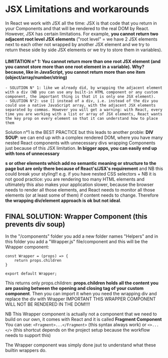 # JSX Limitations and workarounds

In React we work with JSX all the time: JSX is that code that you return in your Components and that will be rendered to the real DOM by React. However, JSX has certain limitations.
For example, **you cannot return two adjacent root level JSX elements** ("root level" = we have 2 JSX elements next to each other not wrapped by another JSX element and we try to return these side by side JSX elements or we try to store them in variables).

#### LIMITATION n° 1: You cannot return more than one root JSX element (and you cannot store more than one root element in a variable). Why? because, like in JavaScript, you cannot return more than one item (object/array/number/string)
    - SOLUTION N° 1: like we already did, by wrapping the adjacent element with a div (NB you can use any built-in HTML component or any custom component, the important thing is that it is only one JSX element).
    - SOLUTION N°2: use [] instead of a div, i.e. instead of the div you could use a native JavaScript array, with the adjacent JSX elements separated by commas. However you will get a warning: with React, every time you are working with a list or array of JSX elements, React wants the key prop on every element so that it can understand how to place them

Solution n°1 is the BEST PRACTICE but this leads to another proble: **DIV SOUP**: we can end up with a complex rendered DOM, where you have many nested React components with unnecessary divs wrapping Components just because of this JSX limitation. **In bigger apps, you can easily end up with tons of unnecessary <div>s or other elements which add no semantic meaning or structure to the page but are only there because of React's/JSX's requirement** and NB this could break your styling!! e.g. if you have nested CSS selectors + NB it is not good practice: you are rendering too many HTML elements and ultimately this also makes your application slower, because the browser needs to render all those elements, and React needs to monitor all those elements (or at least some of them) if content needs to change. Therefore **the wrapping div/element approach is ok but not ideal**.

## FINAL SOLUTION: Wrapper Component (this prevents div soup)
In the "/components" folder you add a new folder names "Helpers" and in this folder you add a "Wrapper.js" file/component and this will be the Wrapper component:

```
const Wrapper = (props) => {
    return props.children
}

export default Wrapper;
```
This returns only props.children: **props.children holds all the content you are passing between the opening and closing tag of your custom component**. Then you can import it when you need the wrapping div and replace the div with Wrapper
IMPORTANT THIS WRAPPER COMPONENT WILL NOT BE RENDERED IN THE DOM!!!!

NB This Wrapper component is actually not a component that we need to build on our own, it comes with React and it is called **Fragment Component**
You can use:
`<Fragment>...</Fragment>` (this syntax always work)
or
`<>...</>` (this shortcut depends on the project setup because the workflow needs to support this)

The Wrapper component was simply done jsut to understand what these builtin wrappers do.